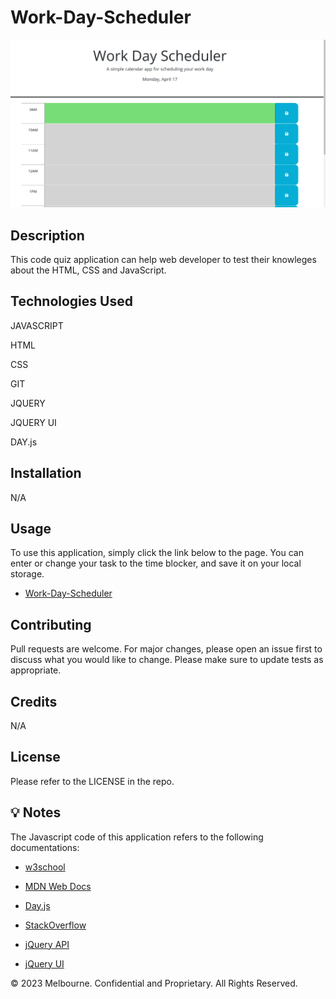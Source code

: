 # Work-Day-Scheduler


![Work-Day-Scheduler](./assets/image/work-day-scheduler%20screenshot.png)

## Description

This code quiz application can help web developer to test their knowleges about the HTML, CSS and JavaScript. 

## Technologies Used

JAVASCRIPT

HTML

CSS

GIT

JQUERY

JQUERY UI

DAY.js

## Installation 

N/A

## Usage

To use this application, simply click the link below to the page. You can enter or change your task to the time blocker, and save it on your local storage. 

* [Work-Day-Scheduler](https://gesu001.github.io/Work-Day-Scheduler/)


## Contributing
Pull requests are welcome. For major changes, please open an issue first to discuss what you would like to change. Please make sure to update tests as appropriate.

## Credits
N/A

## License
Please refer to the LICENSE in the repo.

## 💡 Notes

The Javascript code of this application refers to the following documentations:

* [w3school](https://www.w3schools.com/js/default.asp)

* [MDN Web Docs](https://developer.mozilla.org/en-US/docs/Web/JavaScript)

* [Day.js](https://day.js.org/)

* [StackOverflow](https://stackoverflow.com/questions/59995703/trying-to-change-background-color-based-off-if-the-hour-is-in-the-past-current)

* [jQuery API](https://api.jquery.com/)

* [jQuery UI](https://jqueryui.com/)

© 2023 Melbourne. Confidential and Proprietary. All Rights Reserved.